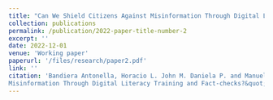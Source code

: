 ```yaml
---
title: "Can We Shield Citizens Against Misinformation Through Digital Literacy Training and Fact-checks?"
collection: publications
permalink: /publication/2022-paper-title-number-2
excerpt: ''
date: 2022-12-01
venue: 'Working paper'
paperurl: '/files/research/paper2.pdf'
link: ''
citation: 'Bandiera Antonella, Horacio L. John M. Daniela P. and Manuel Q. 2022. &quot;Can We Shield Citizens Against
Misinformation Through Digital Literacy Training and Fact-checks?&quot; <i>Working paper</i>'
---
```

